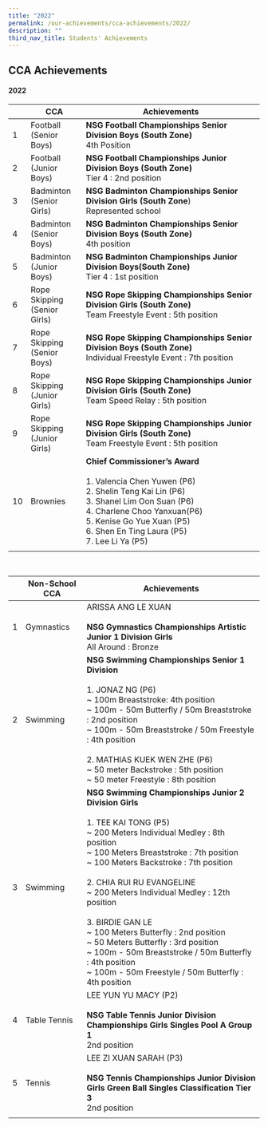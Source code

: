 ```yaml
---
title: "2022"
permalink: /our-achievements/cca-achievements/2022/
description: ""
third_nav_title: Students' Achievements
---
```

## CCA Achievements

#### **2022**



|  | CCA | Achievements |
| -------- | -------- | -------- |
|1   | Football <br> (Senior Boys)     |**NSG Football Championships Senior Division Boys (South Zone)** <br> 4th Position |
|2   | Football <br> (Junior Boys)   | **NSG Football Championships Junior Division Boys  (South Zone)** <br>Tier 4 : 2nd position   |
|3   |Badminton <br> (Senior Girls)|  **NSG Badminton Championships Senior Division Girls (South Zone**)<br>Represented school    |
|4  | Badminton<br>  (Senior Boys) |**NSG Badminton Championships Senior Division Boys (South Zone)** <br> 4th position|
|5  | Badminton <br> (Junior Boys) | **NSG Badminton Championships Junior Division Boys(South Zone)** <br>  Tier 4 :  1st position |
|6  |Rope Skipping <br> (Senior Girls)| **NSG Rope Skipping Championships Senior Division Girls (South Zone)** <br> Team Freestyle Event : 5th position|
|7  | Rope Skipping <br> (Senior Boys)|**NSG Rope Skipping Championships Senior Division Boys (South Zone)** <br>Individual Freestyle Event : 7th position|
|8  |Rope Skipping <br> (Junior Girls)| **NSG Rope Skipping Championships Junior Division Girls (South Zone)** <br>Team Speed Relay : 5th position |
|9  | Rope Skipping <br>  (Junior Girls) |  **NSG Rope Skipping Championships Junior Division Girls  (South Zone)**  <br> Team Freestyle Event : 5th position|
|10  | Brownies|**Chief Commissioner’s Award** <br> <br> 1. Valencia Chen Yuwen (P6) <br> 2. Shelin Teng Kai Lin (P6) <br> 3. Shanel Lim Oon Suan (P6) <br> 4. Charlene Choo Yanxuan(P6) <br> 5. Kenise Go Yue Xuan (P5) <br> 6. Shen En Ting Laura  (P5)<br> 7. Lee Li Ya (P5)|
|||

<br>

| | Non-School CCA | Achievements|
| -------- | -------- | -------- |
| 1| Gymnastics | ARISSA ANG LE XUAN <br><br> **NSG Gymnastics Championships Artistic Junior 1 Division Girls**  <br>All Around : Bronze|
| 2| Swimming |**NSG Swimming Championships Senior 1 Division** <br><br> 1. JONAZ NG (P6) <br> ~ 100m Breaststroke: 4th position <br> ~ 100m - 50m Butterfly / 50m Breaststroke : 2nd position <br> ~ 100m - 50m Breaststroke / 50m Freestyle : 4th position <br><br>  2. MATHIAS KUEK WEN ZHE (P6) <br>~ 50 meter Backstroke : 5th position <br>~ 50 meter Freestyle : 8th position |
| 3| Swimming |**NSG Swimming Championships Junior 2 Division Girls** <br><br> 1. TEE KAI TONG (P5)<br> ~ 200 Meters Individual Medley : 8th position<br>~ 100 Meters Breaststroke : 7th position <br>~ 100 Meters Backstroke : 7th position<br><br>  2. CHIA RUI RU EVANGELINE <br> ~ 200 Meters Individual Medley : 12th position<br><br> 3. BIRDIE GAN LE<br>~ 100 Meters Butterfly : 2nd position<br>~ 50 Meters Butterfly : 3rd position<br>~ 100m - 50m Breaststroke / 50m Butterfly : 4th position <br>~ 100m - 50m Freestyle / 50m Butterfly : 4th position<br>|
| 4| Table Tennis | LEE YUN YU MACY (P2) <br><br>**NSG Table Tennis Junior Division Championships Girls Singles Pool A Group 1**<br> 2nd position |
| 5| Tennis  | LEE ZI XUAN SARAH (P3) <br><br>**NSG Tennis Championships Junior Division Girls Green Ball Singles Classification Tier 3** <br>2nd position|
|||